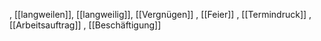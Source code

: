 , [[langweilen]], [[langweilig]], [[Vergnügen]]
, [[Feier]]
, [[Termindruck]]
, [[Arbeitsauftrag]]
, [[Beschäftigung]]